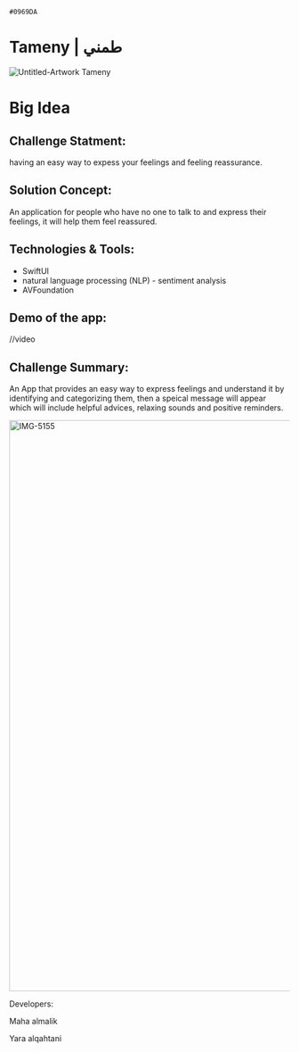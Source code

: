 `#0969DA`

# Tameny | طمني
![Untitled-Artwork](https://user-images.githubusercontent.com/105722836/212483038-54b0b452-bb20-4c0b-8a47-25b8eadef97b.png)
Tameny

# Big Idea

## Challenge Statment:

having an easy way to expess your feelings and feeling reassurance.




## Solution Concept:

An application for people who have no one to talk to and express their feelings, it will help them feel reassured.




## Technologies & Tools:

- SwiftUI
- natural language processing (NLP) - sentiment analysis
- AVFoundation



## Demo of the app:

//video 





## Challenge Summary:

An App that provides an easy way to express feelings and understand it by identifying and categorizing them, then a speical message will appear which will include helpful advices, relaxing sounds and positive reminders.


<img width="1024" alt="IMG-5155" src="https://user-images.githubusercontent.com/105722836/212484012-8c7000d1-68c1-4490-a756-361af4be8df9.png">





Developers:

Maha almalik 

Yara alqahtani
